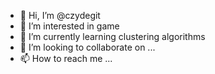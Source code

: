 - 👋 Hi, I’m @czydegit
- 👀 I’m interested in game
- 🌱 I’m currently learning clustering algorithms
- 💞️ I’m looking to collaborate on ...
- 📫 How to reach me ...

<!---
czydegit/czydegit is a ✨ special ✨ repository because its `README.md` (this file) appears on your GitHub profile.
You can click the Preview link to take a look at your changes.
--->

